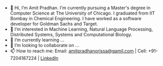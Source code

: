 - 👋 Hi, I’m Amit Pradhan. I'm currently pursuing a Master's degree in Computer Science at The University of Chicago. I graduated from IIT Bombay in Chemical Engineering. I have worked as a software developer for Goldman Sachs and Target.
- 👀 I’m interested in Machine Learning, Natural Language Processing, Distributed Systems, Systems and Computational Biology.
- 🌱 I’m currently learning ...
- 💞️ I’m looking to collaborate on ...
- 📫 How to reach me: Email: amitpradhanorissa@gamil.com | Cell: +91-7204187224 | [LinkedIn](https://www.linkedin.com/in/pradhanamitk)

<!---
amitkp57/amitkp57 is a ✨ special ✨ repository because its `README.md` (this file) appears on your GitHub profile.
You can click the Preview link to take a look at your changes.
--->
